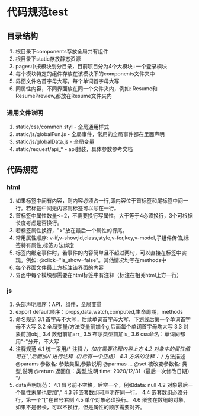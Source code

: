 # 代码规范test

## 目录结构
1. 根目录下components存放全局共有组件
2. 根目录下static存放静态资源
3. pages中按模块划分目录，目前项目分为4个大模块+一个登录模块
4. 每个模块特定的组件存放在该模块下的components文件夹中
5. 界面文件名首字母大写，每个单词首字母大写
6. 同属性内容，不同界面放在同一个文件夹内，例如: Resume和ResumePreview,都放在Resume文件夹内

### 通用文件说明
1. static/css/common.styl - 全局通用样式
2. static/js/globalFun.js - 全局事件，常用的全局事件都在里面声明
3. static/js/globalData.js - 全局变量
4. static/request/api_* - api封装，具体参数参考文档

## 代码规范
### html
1. 如果标签中间有内容，则内容必须占一行,即内容位于首标签和尾标签中间一行。若标签中间无内容则标签可以写在一行。
2. 首标签中属性数量<=2，不需要换行写属性，大于等于4必须换行，3个可根据长度考虑是否换行。
3. 若标签属性换行，">"放在最后一个属性的行尾。
4. 常用属性顺序: v-if,v-show,id,class,style,v-for,key,v-model,子组件传值,标签特有属性,标签方法绑定
5. 标签内绑定事件时，若事件的内容简单且不超过两句，可以直接在标签中实现。例如: @click="is_show=false"。其他情况均写在methods中
6. 每个界面文件最上方标注该界面的内容
7. 界面中每个模块都需要在html标签中有注释（标注在相关html上方一行）

### js
1. 头部声明顺序：API，组件，全局变量
2. export default顺序：props,data,watch,computed,生命周期，methods
3. 命名规范
	3.1 首字母不大写，后续单词首字母大写，下划线后第一个单词首字母不大写
	3.2 全局变量/方法变量前加个g,后面每个单词首字母均大写
	3.3 对象前加obj_
	3.4 数组前加arr_
	3.5 布尔类型前加is_
	3.6 css命名：单词间都用"-"分开，不大写
4. 注释规范
	4.1 统一采用/* 注释 */，加在需要注释内容上方
	4.2 对象中的属性值可在","后面加// 进行注释（//后有一个空格）
	4.3 方法的注释：
		/*
			方法描述
			@params 参数名: 参数类型,参数说明
			@parmas ...
			@set 被改变参数名: 类型,说明
			@return 返回值：类型,说明
			time: 2020/12/31（最后一次修改日期）
		*/
4. data声明规范：
	4.1 冒号前不空格，后空一个，例如data: null
	4.2 对象最后一个属性末尾也要加","
	4.3 非嵌套数组可声明在同一行。
	4.4 嵌套数组必须分行，第一个"["在冒号右侧
	4.5 单个对象必须换行。
	4.6 嵌套在数组的对象，如果不是很长，可以不换行，但是属性的顺序需要对齐。
